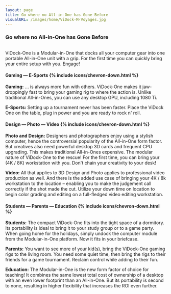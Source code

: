```yaml
---
layout: page
title: Go where no All-in-One has Gone Before
visualURL: /images/home/ViDock-M-Voyages.jpg
---
```

<div class="feature-section feature-modules feature-full vertical-tabs feature-dark">
  <div class="container-fluid">
    <div class="row">
      <div class="col-md-6 feature-full-text">
        <h3 class="title">Go where no All-in-One has Gone Before</h3>
        <div class="visible-sm visible-xs" style="max-width: 480px">
          <img class="img-responsive" src="{{site.baseurl}}/images/home/ViDock-M-Voyages.jpg" alt="">
        </div>
        <p class="title-text">ViDock-One is a Modular-in-One that docks all your computer gear into one portable
          All-in-One unit with a grip. For the first time you can quickly bring your entire setup with you. Engage!</p>
        <v2-accordian class="accordian accordian-dark panel-group">
          <v2-accordian-group class="panel panel-default">
            <div v2-accordian-heading class="panel-heading">
              <h4 class="panel-title">
                Gaming — E-Sports
                {% include icons/chevron-down.html %}
              </h4>
            </div>
            <div uib-collapse="!$group.isOpen" class="panel-collapse">
              <div class="panel-body">
                <p><strong>Gaming:</strong> … is always more fun with others. ViDock-One makes it jaw-droppingly fast to bring your gaming rig to where the action is. Unlike traditional All-in-Ones, you can use any desktop GPU, including 1080 Ti.</p>
                <p><strong>E-Sports:</strong> Setting up a tournament never has been faster. Place the ViDock One on the table, plug in power and you are ready to rock n' roll.</p>
              </div>
            </div>
          </v2-accordian-group>
          <v2-accordian-group class="panel panel-default">
            <div v2-accordian-heading class="panel-heading">
              <h4 class="panel-title">
                Design — Photo — Video
                {% include icons/chevron-down.html %}
              </h4>
            </div>
            <div uib-collapse="!$group.isOpen" class="panel-collapse">
              <div class="panel-body">
                <p><strong>Photo and Design:</strong> Designers and photographers enjoy using a stylish computer, hence the controversial popularity of the All-in-One form factor. But creatives also need powerful desktop 3D cards and frequent CPU upgrading. This makes traditional All-in-Ones expensive. The modular nature of ViDock-One to the rescue! For the first time, you can bring your (4K / 8K) workstation with you. Don't chain your creativity to your desk!</p>
                <p><strong>Video:</strong> All that applies to 3D Design and Photo applies to professional video production as well. And there is the added use case of bringing your 4K / 8k workstation to the location – enabling you to make the judgement call correctly if the shot made the cut. Utilize your down time on location to begin color grading and editing on a full-fledged video editing workstation.</p>
              </div>
            </div>
          </v2-accordian-group>
          <v2-accordian-group class="panel panel-default">
            <div v2-accordian-heading class="panel-heading">
              <h4 class="panel-title">
                Students — Parents — Education
                {% include icons/chevron-down.html %}
              </h4>
            </div>
            <div uib-collapse="!$group.isOpen" class="panel-collapse">
              <div class="panel-body">
                <p><strong>Students:</strong> The compact ViDock-One fits into the tight space of a dormitory. Its portability is ideal to bring it to your study group or to a game party. When going home for the holidays, simply undock the computer module from the Modular-in-One platform. Now it fits in your briefcase.</p>
                <p><strong>Parents:</strong> You want to see more of your kid(s), bring the ViDock-One gaming rigs to the living room. You need some quiet time, then bring the rigs to their friends for a game tournament. Reclaim control while adding to their fun.</p>
                <p><strong>Education:</strong> The Modular-in-One is the new form factor of choice for teaching! It combines the same lowest total cost of ownership of a desktop with an even lower footprint than an All-in-One. But its portability is second to none, resulting in higher flexibility that increases the ROI even further.</p>
              </div>
            </div>
          </v2-accordian-group>
        </v2-accordian>
      </div>
      <div class="col-md-6 hidden-sm hidden-xs feature-full-image">
        <div class="background-cover" style='background-image: url("{{site.baseurl}}/images/home/ViDock-M-Voyages.jpg")'></div>
      </div>
    </div>
  </div>
</div>